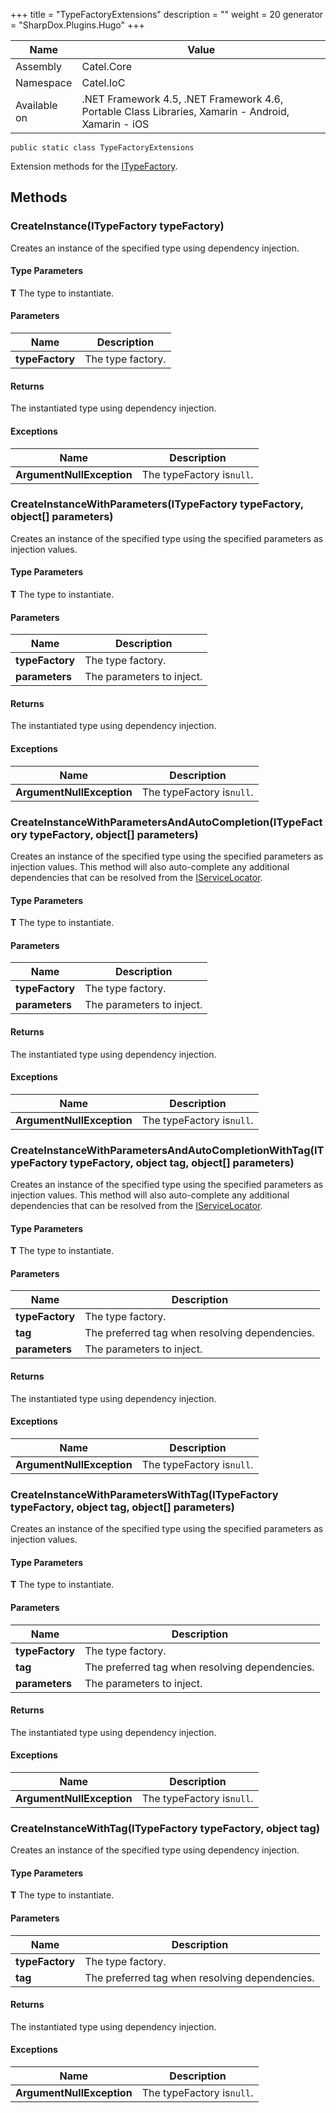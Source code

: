 

+++
title = "TypeFactoryExtensions" 
description = ""
weight = 20
generator = "SharpDox.Plugins.Hugo"
+++

Name|Value
---|---
Assembly|Catel.Core
Namespace|Catel.IoC
Available on|.NET Framework 4.5, .NET Framework 4.6, Portable Class Libraries, Xamarin - Android, Xamarin - iOS

```
public static class TypeFactoryExtensions
```

Extension methods for the [ITypeFactory](#).

## Methods

### CreateInstance<T>(ITypeFactory typeFactory)

Creates an instance of the specified type using dependency injection.

#### Type Parameters

**T**
The type to instantiate.

#### Parameters

Name|Description
---|---
**typeFactory**|The type factory.

#### Returns

The instantiated type using dependency injection.

#### Exceptions

Name|Description
---|---
**ArgumentNullException**|The typeFactory is`null`.

### CreateInstanceWithParameters<T>(ITypeFactory typeFactory, object[] parameters)

Creates an instance of the specified type using the specified parameters as injection values.

#### Type Parameters

**T**
The type to instantiate.

#### Parameters

Name|Description
---|---
**typeFactory**|The type factory.
**parameters**|The parameters to inject.

#### Returns

The instantiated type using dependency injection.

#### Exceptions

Name|Description
---|---
**ArgumentNullException**|The typeFactory is`null`.

### CreateInstanceWithParametersAndAutoCompletion<T>(ITypeFactory typeFactory, object[] parameters)

Creates an instance of the specified type using the specified parameters as injection values. This method will also auto-complete any additional dependencies that can be resolved from the [IServiceLocator](#).

#### Type Parameters

**T**
The type to instantiate.

#### Parameters

Name|Description
---|---
**typeFactory**|The type factory.
**parameters**|The parameters to inject.

#### Returns

The instantiated type using dependency injection.

#### Exceptions

Name|Description
---|---
**ArgumentNullException**|The typeFactory is`null`.

### CreateInstanceWithParametersAndAutoCompletionWithTag<T>(ITypeFactory typeFactory, object tag, object[] parameters)

Creates an instance of the specified type using the specified parameters as injection values. This method will also auto-complete any additional dependencies that can be resolved from the [IServiceLocator](#).

#### Type Parameters

**T**
The type to instantiate.

#### Parameters

Name|Description
---|---
**typeFactory**|The type factory.
**tag**|The preferred tag when resolving dependencies.
**parameters**|The parameters to inject.

#### Returns

The instantiated type using dependency injection.

#### Exceptions

Name|Description
---|---
**ArgumentNullException**|The typeFactory is`null`.

### CreateInstanceWithParametersWithTag<T>(ITypeFactory typeFactory, object tag, object[] parameters)

Creates an instance of the specified type using the specified parameters as injection values.

#### Type Parameters

**T**
The type to instantiate.

#### Parameters

Name|Description
---|---
**typeFactory**|The type factory.
**tag**|The preferred tag when resolving dependencies.
**parameters**|The parameters to inject.

#### Returns

The instantiated type using dependency injection.

#### Exceptions

Name|Description
---|---
**ArgumentNullException**|The typeFactory is`null`.

### CreateInstanceWithTag<T>(ITypeFactory typeFactory, object tag)

Creates an instance of the specified type using dependency injection.

#### Type Parameters

**T**
The type to instantiate.

#### Parameters

Name|Description
---|---
**typeFactory**|The type factory.
**tag**|The preferred tag when resolving dependencies.

#### Returns

The instantiated type using dependency injection.

#### Exceptions

Name|Description
---|---
**ArgumentNullException**|The typeFactory is`null`.

